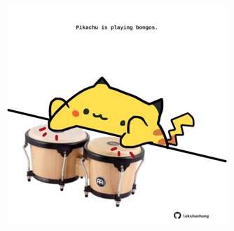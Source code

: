 <!-- built at 22/02/2024, 15:00:49 UTC -->
<p align="center">
  <img width="500" height="500" src="./ReadmeImage.svg">
</p>
